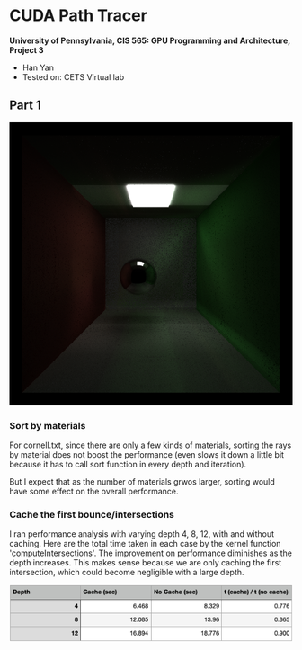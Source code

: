 CUDA Path Tracer
================

**University of Pennsylvania, CIS 565: GPU Programming and Architecture, Project 3**

* Han Yan
* Tested on: CETS Virtual lab

## Part 1

![](img/cornell.2020-09-29_18-04-22z.5000samp.png)

### Sort by materials

For cornell.txt, since there are only a few kinds of materials, sorting the rays by material does not boost the performance (even slows it down a little bit because it has to call sort function in every depth and iteration).

But I expect that as the number of materials grwos larger, sorting would have some effect on the overall performance.

### Cache the first bounce/intersections

I ran performance analysis with varying depth 4, 8, 12, with and without caching. Here are the total time taken in each case by the kernel function 'computeIntersections'. The improvement on performance diminishes as the depth increases. This makes sense because we are only caching the first intersection, which could become negligible with a large depth.

![](img/project3-p1.png)
